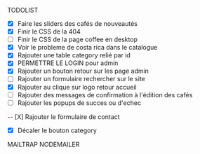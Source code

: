 TODOLIST

- [x] Faire les sliders des cafés de nouveautés
- [x] Finir le CSS de la 404
- [ ] Finir le CSS de la page coffee en desktop
- [x] Voir le probleme de costa rica dans le catalogue
- [x] Rajouter une table category relié par id
- [x] PERMETTRE LE LOGIN pour admin
- [x] Rajouter un bouton retour sur les page admin
- [ ] Rajouter un formulaire rechercher sur le site
- [x] Rajouter au clique sur logo retour accueil
- [ ] Rajouter des messages de confirmation à l'édition des cafés
- [ ] Rajouter les popups de succes ou d'echec

-- [X] Rajouter le formulaire de contact

- [x] Décaler le bouton category

MAILTRAP
NODEMAILER
